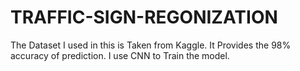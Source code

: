 # TRAFFIC-SIGN-REGONIZATION
The Dataset I used in this is Taken from Kaggle.
It Provides the 98% accuracy of prediction.
I use CNN to Train the model.
